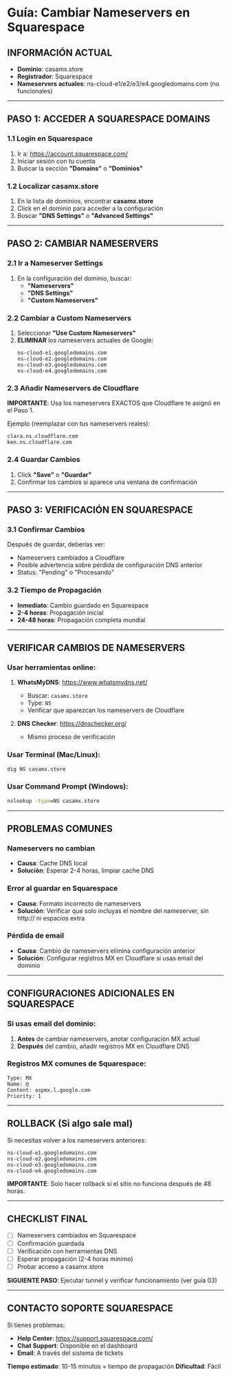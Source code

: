 # Guía: Cambiar Nameservers en Squarespace

## INFORMACIÓN ACTUAL
- **Dominio**: casamx.store
- **Registrador**: Squarespace
- **Nameservers actuales**: ns-cloud-e1/e2/e3/e4.googledomains.com (no funcionales)

---

## PASO 1: ACCEDER A SQUARESPACE DOMAINS

### 1.1 Login en Squarespace
1. Ir a: https://account.squarespace.com/
2. Iniciar sesión con tu cuenta
3. Buscar la sección **"Domains"** o **"Dominios"**

### 1.2 Localizar casamx.store
1. En la lista de dominios, encontrar **casamx.store**
2. Click en el dominio para acceder a la configuración
3. Buscar **"DNS Settings"** o **"Advanced Settings"**

---

## PASO 2: CAMBIAR NAMESERVERS

### 2.1 Ir a Nameserver Settings
1. En la configuración del dominio, buscar:
   - **"Nameservers"**
   - **"DNS Settings"**
   - **"Custom Nameservers"**

### 2.2 Cambiar a Custom Nameservers
1. Seleccionar **"Use Custom Nameservers"**
2. **ELIMINAR** los nameservers actuales de Google:
   ```
   ns-cloud-e1.googledomains.com
   ns-cloud-e2.googledomains.com
   ns-cloud-e3.googledomains.com
   ns-cloud-e4.googledomains.com
   ```

### 2.3 Añadir Nameservers de Cloudflare
**IMPORTANTE**: Usa los nameservers EXACTOS que Cloudflare te asignó en el Paso 1.

Ejemplo (reemplazar con tus nameservers reales):
```
clara.ns.cloudflare.com
ken.ns.cloudflare.com
```

### 2.4 Guardar Cambios
1. Click **"Save"** o **"Guardar"**
2. Confirmar los cambios si aparece una ventana de confirmación

---

## PASO 3: VERIFICACIÓN EN SQUARESPACE

### 3.1 Confirmar Cambios
Después de guardar, deberías ver:
- Nameservers cambiados a Cloudflare
- Posible advertencia sobre pérdida de configuración DNS anterior
- Status: "Pending" o "Procesando"

### 3.2 Tiempo de Propagación
- **Inmediato**: Cambio guardado en Squarespace
- **2-4 horas**: Propagación inicial
- **24-48 horas**: Propagación completa mundial

---

## VERIFICAR CAMBIOS DE NAMESERVERS

### Usar herramientas online:
1. **WhatsMyDNS**: https://www.whatsmydns.net/
   - Buscar: `casamx.store`
   - Type: `NS`
   - Verificar que aparezcan los nameservers de Cloudflare

2. **DNS Checker**: https://dnschecker.org/
   - Mismo proceso de verificación

### Usar Terminal (Mac/Linux):
```bash
dig NS casamx.store
```

### Usar Command Prompt (Windows):
```cmd
nslookup -type=NS casamx.store
```

---

## PROBLEMAS COMUNES

### Nameservers no cambian
- **Causa**: Cache DNS local
- **Solución**: Esperar 2-4 horas, limpiar cache DNS

### Error al guardar en Squarespace
- **Causa**: Formato incorrecto de nameservers
- **Solución**: Verificar que solo incluyas el nombre del nameserver, sin http:// ni espacios extra

### Pérdida de email
- **Causa**: Cambio de nameservers elimina configuración anterior
- **Solución**: Configurar registros MX en Cloudflare si usas email del dominio

---

## CONFIGURACIONES ADICIONALES EN SQUARESPACE

### Si usas email del dominio:
1. **Antes** de cambiar nameservers, anotar configuración MX actual
2. **Después** del cambio, añadir registros MX en Cloudflare DNS

### Registros MX comunes de Squarespace:
```
Type: MX
Name: @
Content: aspmx.l.google.com
Priority: 1
```

---

## ROLLBACK (Si algo sale mal)

Si necesitas volver a los nameservers anteriores:
```
ns-cloud-e1.googledomains.com
ns-cloud-e2.googledomains.com
ns-cloud-e3.googledomains.com
ns-cloud-e4.googledomains.com
```

**IMPORTANTE**: Solo hacer rollback si el sitio no funciona después de 48 horas.

---

## CHECKLIST FINAL

- [ ] Nameservers cambiados en Squarespace
- [ ] Confirmación guardada
- [ ] Verificación con herramientas DNS
- [ ] Esperar propagación (2-4 horas mínimo)
- [ ] Probar acceso a casamx.store

**SIGUIENTE PASO**: Ejecutar tunnel y verificar funcionamiento (ver guía 03)

---

## CONTACTO SOPORTE SQUARESPACE

Si tienes problemas:
- **Help Center**: https://support.squarespace.com/
- **Chat Support**: Disponible en el dashboard
- **Email**: A través del sistema de tickets

**Tiempo estimado**: 10-15 minutos + tiempo de propagación
**Dificultad**: Fácil